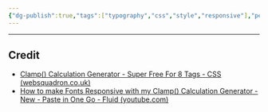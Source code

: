 ```yaml
---
{"dg-publish":true,"tags":["typography","css","style","responsive"],"permalink":"/developer/CSS/Responsive Font Typography with Clamp/","dgPassFrontmatter":true}
---
```




---
## Credit
- [Clamp() Calculation Generator - Super Free For 8 Tags - CSS (websquadron.co.uk)](https://websquadron.co.uk/font-clamp-generator/)
- [How to make Fonts Responsive with my Clamp() Calculation Generator - New - Paste in One Go - Fluid (youtube.com)](https://www.youtube.com/watch?v=DGl5Zl586i4)